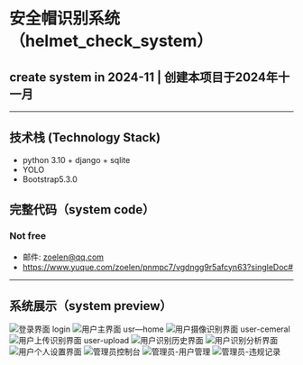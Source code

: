 # 安全帽识别系统（helmet_check_system）
## create system in 2024-11 | 创建本项目于2024年十一月
---
## 技术栈 (Technology Stack)
- python 3.10 + django + sqlite
- YOLO
- Bootstrap5.3.0
## 完整代码（system code）
### Not free
- 邮件: zoelen@qq.com
- https://www.yuque.com/zoelen/pnmpc7/vgdngg9r5afcyn63?singleDoc#
---
## 系统展示（system preview）
![登录界面 login](./helmet_check_system/login.png )
![用户主界面 usr—home](./helmet_check_system/home.jpeg )
![用户摄像识别界面 user-cemeral](./helmet_check_system/cemera.jpeg )
![用户上传识别界面 user-upload](./helmet_check_system/upload.jpeg )
![用户识别历史界面](./helmet_check_system/history.jpeg )
![用户识别分析界面](./helmet_check_system/analysis.jpeg )
![用户个人设置界面](./helmet_check_system/personal.jpeg )
![管理员控制台](./helmet_check_system/admin-home.jpeg )
![管理员-用户管理](./helmet_check_system/admin-userControl.jpeg )
![管理员-违规记录](./helmet_check_system/admin-historycontrol.jpeg )

